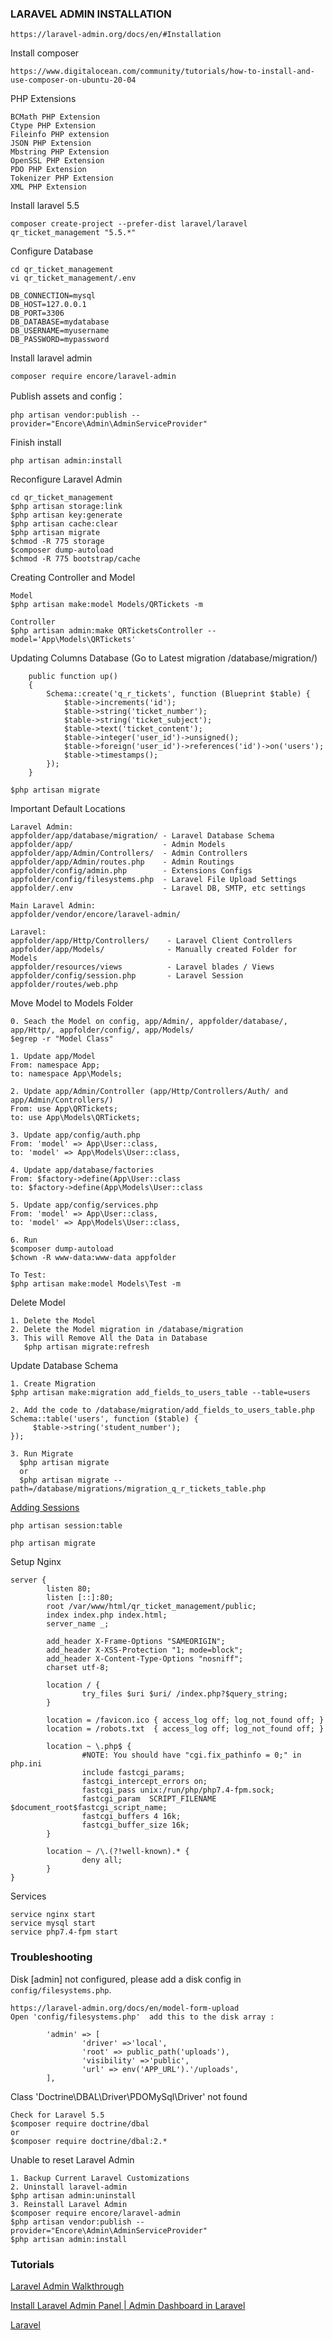 ### LARAVEL ADMIN INSTALLATION
```
https://laravel-admin.org/docs/en/#Installation
```
Install composer
```
https://www.digitalocean.com/community/tutorials/how-to-install-and-use-composer-on-ubuntu-20-04
```
PHP Extensions
```
BCMath PHP Extension
Ctype PHP Extension
Fileinfo PHP extension
JSON PHP Extension
Mbstring PHP Extension
OpenSSL PHP Extension
PDO PHP Extension
Tokenizer PHP Extension
XML PHP Extension
```
Install laravel 5.5
```
composer create-project --prefer-dist laravel/laravel qr_ticket_management "5.5.*"
```
Configure Database
```
cd qr_ticket_management
vi qr_ticket_management/.env

DB_CONNECTION=mysql
DB_HOST=127.0.0.1
DB_PORT=3306
DB_DATABASE=mydatabase
DB_USERNAME=myusername
DB_PASSWORD=mypassword
```
Install laravel admin
```
composer require encore/laravel-admin
```
Publish assets and config：
```
php artisan vendor:publish --provider="Encore\Admin\AdminServiceProvider"
```
Finish install
```
php artisan admin:install
```
Reconfigure Laravel Admin
```
cd qr_ticket_management
$php artisan storage:link
$php artisan key:generate
$php artisan cache:clear
$php artisan migrate
$chmod -R 775 storage
$composer dump-autoload
$chmod -R 775 bootstrap/cache
```

Creating Controller and Model
```
Model
$php artisan make:model Models/QRTickets -m

Controller
$php artisan admin:make QRTicketsController --model='App\Models\QRTickets'
```
Updating Columns Database (Go to Latest migration /database/migration/)
```
    public function up()
    {
        Schema::create('q_r_tickets', function (Blueprint $table) {
            $table->increments('id');
            $table->string('ticket_number');
            $table->string('ticket_subject');
            $table->text('ticket_content');
            $table->integer('user_id')->unsigned();
            $table->foreign('user_id')->references('id')->on('users');
            $table->timestamps();
        });
    }
    
$php artisan migrate
```
Important Default Locations
```
Laravel Admin: 
appfolder/app/database/migration/ - Laravel Database Schema
appfolder/app/                    - Admin Models
appfolder/app/Admin/Controllers/  - Admin Controllers
appfolder/app/Admin/routes.php    - Admin Routings
appfolder/config/admin.php        - Extensions Configs
appfolder/config/filesystems.php  - Laravel File Upload Settings
appfolder/.env                    - Laravel DB, SMTP, etc settings

Main Laravel Admin:
appfolder/vendor/encore/laravel-admin/

Laravel:
appfolder/app/Http/Controllers/    - Laravel Client Controllers
appfolder/app/Models/              - Manually created Folder for Models
appfolder/resources/views          - Laravel blades / Views
appfolder/config/session.php       - Laravel Session
appfolder/routes/web.php
```
Move Model to Models Folder
```
0. Seach the Model on config, app/Admin/, appfolder/database/, app/Http/, appfolder/config/, app/Models/
$egrep -r "Model Class"

1. Update app/Model
From: namespace App; 
to: namespace App\Models;

2. Update app/Admin/Controller (app/Http/Controllers/Auth/ and app/Admin/Controllers/)
From: use App\QRTickets; 
to: use App\Models\QRTickets;

3. Update app/config/auth.php
From: 'model' => App\User::class, 
to: 'model' => App\Models\User::class,

4. Update app/database/factories
From: $factory->define(App\User::class 
to: $factory->define(App\Models\User::class

5. Update app/config/services.php
From: 'model' => App\User::class, 
to: 'model' => App\Models\User::class,

6. Run
$composer dump-autoload
$chown -R www-data:www-data appfolder

To Test:
$php artisan make:model Models\Test -m
```
Delete Model
```
1. Delete the Model
2. Delete the Model migration in /database/migration
3. This will Remove All the Data in Database
   $php artisan migrate:refresh 
```
Update Database Schema
```
1. Create Migration
$php artisan make:migration add_fields_to_users_table --table=users

2. Add the code to /database/migration/add_fields_to_users_table.php
Schema::table('users', function ($table) {
     $table->string('student_number');
});

3. Run Migrate
  $php artisan migrate
  or
  $php artisan migrate --path=/database/migrations/migration_q_r_tickets_table.php
```
[Adding Sessions](https://laravel.com/docs/9.x/session#configuration)
```
php artisan session:table
 
php artisan migrate
```

Setup Nginx
```
server {
        listen 80;
        listen [::]:80;
        root /var/www/html/qr_ticket_management/public;
        index index.php index.html;
        server_name _;
        
        add_header X-Frame-Options "SAMEORIGIN";
        add_header X-XSS-Protection "1; mode=block";
        add_header X-Content-Type-Options "nosniff";
        charset utf-8;
        
        location / {
                try_files $uri $uri/ /index.php?$query_string;
        }
        
        location = /favicon.ico { access_log off; log_not_found off; }
        location = /robots.txt  { access_log off; log_not_found off; }
        
        location ~ \.php$ {
                #NOTE: You should have "cgi.fix_pathinfo = 0;" in php.ini
                include fastcgi_params;
                fastcgi_intercept_errors on;
                fastcgi_pass unix:/run/php/php7.4-fpm.sock;
                fastcgi_param  SCRIPT_FILENAME $document_root$fastcgi_script_name;
                fastcgi_buffers 4 16k;
                fastcgi_buffer_size 16k;
        }
        
        location ~ /\.(?!well-known).* {
                deny all;
        }
}
```
Services
```
service nginx start
service mysql start
service php7.4-fpm start
```
### Troubleshooting

Disk [admin] not configured, please add a disk config in `config/filesystems.php`.
```
https://laravel-admin.org/docs/en/model-form-upload
Open 'config/filesystems.php'  add this to the disk array :

        'admin' => [
                'driver' =>'local',
                'root' => public_path('uploads'),
                'visibility' =>'public',
                'url' => env('APP_URL').'/uploads',
        ],
```
Class 'Doctrine\DBAL\Driver\PDOMySql\Driver' not found
```
Check for Laravel 5.5
$composer require doctrine/dbal
or
$composer require doctrine/dbal:2.*
```
Unable to reset Laravel Admin
```
1. Backup Current Laravel Customizations
2. Uninstall laravel-admin
$php artisan admin:uninstall
3. Reinstall Laravel Admin
$composer require encore/laravel-admin
$php artisan vendor:publish --provider="Encore\Admin\AdminServiceProvider"
$php artisan admin:install
```

### Tutorials

[Laravel Admin Walkthrough](https://www.youtube.com/watch?v=F0ujUOAgWqg)

[Install Laravel Admin Panel | Admin Dashboard in Laravel](https://www.youtube.com/watch?v=1-6vBAPvU4k)

[Laravel](https://laravel.com/docs/9.x/eloquent-relationships)

